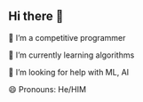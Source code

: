 ## Hi there 👋

🔭 I’m a competitive programmer

🌱 I’m currently learning algorithms

🤔 I’m looking for help with ML, AI

😄 Pronouns: He/HIM
<!--
**rahsanalsaymon/RahsanAlSaymon** is a ✨ _special_ ✨ repository because its `README.md` (this file) appears on your GitHub profile.

Here are some ideas to get you started:

- 🔭 I’m currently working on ...
- 🌱 I’m currently learning ...
- 👯 I’m looking to collaborate on ...
- 🤔 I’m looking for help with ...
- 💬 Ask me about ...
- 📫 How to reach me: ...
- 😄 Pronouns: ...
- ⚡ Fun fact: ...
-->
